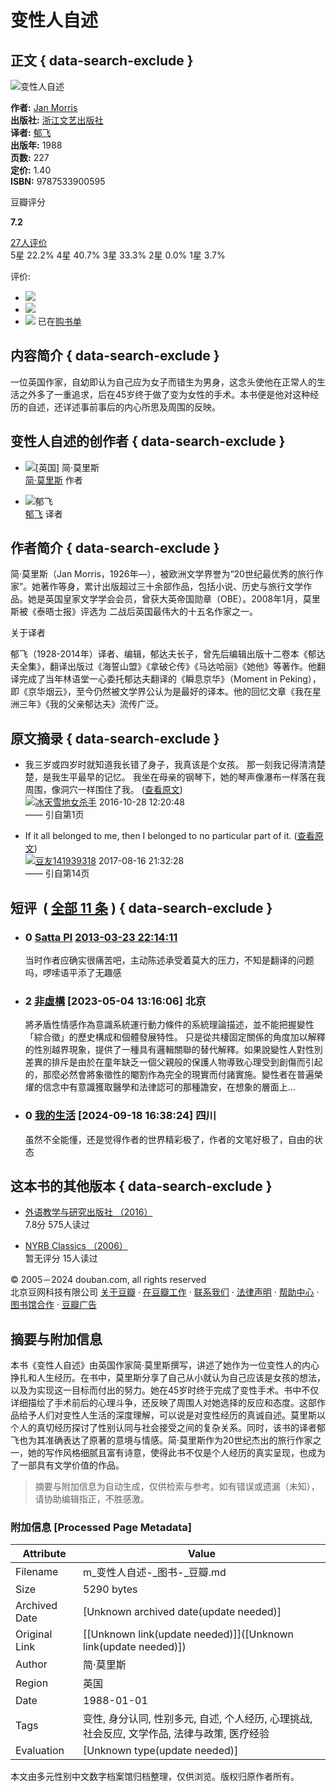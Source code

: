 # 变性人自述

## 正文 { data-search-exclude }


![变性人自述](https://img1.doubanio.com/view/subject/s/public/s6774869.jpg)

**作者:** [Jan Morris](/author/4525267)  
**出版社:** [浙江文艺出版社](https://book.douban.com/press/2384)  
**译者:** [郁飞](/author/4620035)  
**出版年:** 1988  
**页数:** 227  
**定价:** 1.40  
**ISBN:** 9787533900595  

豆瓣评分

**7.2**

[27人评价](comments)  
5星 22.2% 4星 40.7% 3星 33.3% 2星 0.0% 1星 3.7%

评价:

-   ![](https://img1.doubanio.com/f/vendors/5bbf02b7b5ec12b23e214a580b6f9e481108488c/pics/add-review.gif) 
-   ![](https://img1.doubanio.com/f/vendors/5bbf02b7b5ec12b23e214a580b6f9e481108488c/pics/add-review.gif) 
-   ![](https://img1.doubanio.com/f/shire/46e66a46baff206223e608c521bb3724536b03b6/pics/add-cart.gif) 已在[购书单](https://book.douban.com/cart)

## 内容简介 { data-search-exclude }

一位英国作家，自幼即认为自己应为女子而错生为男身，这念头使他在正常人的生活之外多了一重追求，后在45岁终于做了变为女性的手术。本书便是他对这种经历的自述，还详述事前事后的内心所思及周围的反映。

## 变性人自述的创作者 { data-search-exclude }

-   ![[英国] 简·莫里斯](https://img1.doubanio.com/img/author/medium/public/1545120553.0.jpg)  
    [简·莫里斯](https://book.douban.com/author/4525267/ "[英国] 简·莫里斯") 作者

-   ![郁飞](https://img1.doubanio.com/view/personage/m/public/831de00c986c9d3af42b86ef5bb3839d.jpg)  
    [郁飞](https://book.douban.com/author/4620035/ "郁飞") 译者

## 作者简介 { data-search-exclude }

简·莫里斯（Jan Morris，1926年—），被欧洲文学界誉为“20世纪最优秀的旅行作家”。她著作等身，累计出版超过三十余部作品，包括小说、历史与旅行文学作品。她是英国皇家文学学会会员，曾获大英帝国勋章（OBE）。2008年1月，莫里斯被《泰晤士报》评选为 二战后英国最伟大的十五名作家之一。

关于译者

郁飞（1928-2014年）译者、编辑，郁达夫长子，曾先后编辑出版十二卷本《郁达夫全集》，翻译出版过《海誓山盟》《拿破仑传》《马达哈丽》《她他》等著作。他翻译完成了当年林语堂一心委托郁达夫翻译的《瞬息京华》（Moment in Peking），即《京华烟云》，至今仍然被文学界公认为是最好的译本。他的回忆文章《我在星洲三年》《我的父亲郁达夫》流传广泛。

## 原文摘录 { data-search-exclude }

-   我三岁或四岁时就知道我长错了身子，我真该是个女孩。 那一刻我记得清清楚楚，是我生平最早的记忆。 我坐在母亲的钢琴下，她的琴声像瀑布一样落在我周围，像洞穴一样围住了我。 ([查看原文](https://book.douban.com/annotation/39910040/))  
    ![](https://img9.doubanio.com/icon/u69493376-4.jpg)[冰天雪地女杀手](https://www.douban.com/people/69493376/) 2016-10-28 12:20:48  
    —— 引自第1页
    
-   If it all belonged to me, then I belonged to no particular part of it. ([查看原文](https://book.douban.com/annotation/46846319/))  
    ![](https://img3.doubanio.com/icon/user_normal_f.jpg)[豆友141939318](https://www.douban.com/people/galadh/) 2017-08-16 21:32:28  
    —— 引自第14页

## 短评  ( [全部 11 条](https://book.douban.com/subject/2238690/comments/) ) { data-search-exclude }

-   ### 0 [Satta PI](https://www.douban.com/people/65161786/) [2013-03-23 22:14:11](/comment/658038314)
    
    当时作者应确实很痛苦吧，主动陈述承受着莫大的压力，不知是翻译的问题吗，啰嗦语平添了无趣感
    
-   ### 2 [非虛構](https://www.douban.com/people/yu280458456/) [2023-05-04 13:16:06] 北京
    
    將矛盾性情感作為意識系統運行動力條件的系統理論描述，並不能把握變性「綜合徵」的歷史構成和個體發展特性。 只是從共棲固定關係的角度加以解釋的性別越界現象，提供了一種具有邏輯關聯的替代解釋。如果說變性人對性別差異的排斥是由於在童年缺乏一個父親般的保護人物導致心理受到創傷而引起的，那麼必然會將象徵性的閹割作為完全的現實而付諸實施。變性者在普遍榮燿的信念中有意識獲取醫學和法律認可的那種譫安，在想象的層面上...
    
-   ### 0 [我的生活](https://www.douban.com/people/131015488/) [2024-09-18 16:38:24] 四川
    
    虽然不全能懂，还是觉得作者的世界精彩极了，作者的文笔好极了，自由的状态

## 这本书的其他版本 { data-search-exclude }

-   [外语教学与研究出版社 （2016）](https://book.douban.com/subject/26862163/)  
    7.8分 575人读过

-   [NYRB Classics （2006）](https://book.douban.com/subject/2808003/)  
    暂无评分 15人读过

© 2005－2024 douban.com, all rights reserved  
北京豆网科技有限公司 [关于豆瓣](https://www.douban.com/about) · [在豆瓣工作](https://www.douban.com/jobs) · [联系我们](https://www.douban.com/about?topic=contactus) · [法律声明](https://www.douban.com/about/legal) · [帮助中心](https://help.douban.com/?app=book) · [图书馆合作](https://book.douban.com/library_invitation) · [豆瓣广告](https://www.douban.com/partner/)
<!-- tcd_original_link https://m.douban.com/book/subject/2238690/ -->


## 摘要与附加信息

<!-- tcd_abstract -->
本书《变性人自述》由英国作家简·莫里斯撰写，讲述了她作为一位变性人的内心挣扎和人生经历。在书中，莫里斯分享了自己从小就认为自己应该是女孩的想法，以及为实现这一目标而付出的努力。她在45岁时终于完成了变性手术。书中不仅详细描绘了手术前后的心理斗争，还反映了周围人对她选择的反应和态度。这部作品给予人们对变性人生活的深度理解，可以说是对变性经历的真诚自述。莫里斯以个人的真切经历探讨了性别认同与社会接受之间的复杂关系。同时，该书的译者郁飞也为其准确表达了原著的意境与情感。简·莫里斯作为20世纪杰出的旅行作家之一，她的写作风格细腻且富有诗意，使得此书不仅是个人经历的真实呈现，也成为了一部具有文学价值的作品。
<!-- tcd_abstract_end -->

> 摘要与附加信息为自动生成，仅供检索与参考。如有错误或遗漏（未知），请协助编辑指正，不胜感激。

### 附加信息 [Processed Page Metadata]

| Attribute       | Value                                  |
|-----------------|----------------------------------------|
| Filename        | m_变性人自述-_图书-_豆瓣.md                             |
| Size            | 5290 bytes                           |
| Archived Date   | [Unknown archived date(update needed)]                             |
| Original Link   | [[Unknown link(update needed)]]([Unknown link(update needed)])                       |
| Author          | 简·莫里斯                               |
| Region          | 英国                               |
| Date            | 1988-01-01                                 |
| Tags            | 变性, 身分认同, 性别多元, 自述, 个人经历, 心理挑战, 社会反应, 文学作品, 法律与政策, 医疗经验                                 |
| Evaluation            | [Unknown type(update needed)]                                 |
<!-- tcd_table_end -->

本文由多元性别中文数字档案馆归档整理，仅供浏览。版权归原作者所有。
